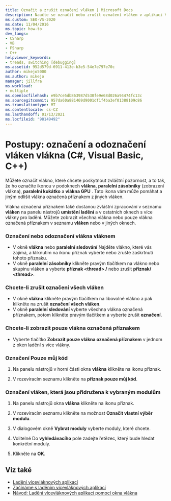 ```yaml
---
title: Označit a zrušit označení vláken | Microsoft Docs
description: Naučte se označit nebo zrušit označení vláken v aplikaci Visual Studio. Označit nebo zrušit označení vlákna, několik vláken nebo všech vláken. Označení pouze kódu nebo těch, které jsou přidruženy k modulu.
ms.custom: SEO-VS-2020
ms.date: 11/04/2016
ms.topic: how-to
dev_langs:
- CSharp
- VB
- FSharp
- C++
helpviewer_keywords:
- treads, switching [debugging]
ms.assetid: 952d579d-6911-413e-b3e5-54e7e797e70c
author: mikejo5000
ms.author: mikejo
manager: jillfra
ms.workload:
- multiple
ms.openlocfilehash: e9b7ce5db863987d530fe9e68d026a94474fc13c
ms.sourcegitcommit: 957da60a881469d9001df1f4ba3ef01388109c86
ms.translationtype: MT
ms.contentlocale: cs-CZ
ms.lasthandoff: 01/13/2021
ms.locfileid: "98149492"
---
```

# <a name="how-to-flag-and-unflag-threads-c-visual-basic-c"></a>Postupy: označení a odoznačení vláken vlákna (C#, Visual Basic, C++)

Můžete označit vlákno, které chcete poskytnout zvláštní pozornost, a to tak, že ho označíte ikonou v podoknech **vlákna**, **paralelní zásobníky** (zobrazení vlákna), **paralelní kukátko** a **vlákna GPU** . Tato ikona vám může pomáhat a jiným odlišit vlákna označená příznakem z jiných vláken.

Vlákna označená příznakem také dostanou zvláštní zpracování v seznamu **vláken** na panelu nástrojů **umístění ladění** a v ostatních oknech s více vlákny pro ladění. Můžete zobrazit všechna vlákna nebo pouze vlákna označená příznakem v seznamu **vláken** nebo v jiných oknech.

### <a name="to-flag-or-unflag-a-thread"></a>Označení nebo odoznačení vlákna vláknem

- V okně **vlákna** nebo **paralelní sledování** Najděte vlákno, které vás zajímá, a kliknutím na ikonu příznak vyberte nebo zrušte zaškrtnutí tohoto příznaku.
- V okně **paralelní zásobníky** klikněte pravým tlačítkem na vlákno nebo skupinu vláken a vyberte **příznak \<thread> /** nebo zrušit **příznak/ \<thread>**.

### <a name="to-unflag-all-threads"></a>Chcete-li zrušit označení všech vláken

- V okně **vlákna** klikněte pravým tlačítkem na libovolné vlákno a pak klikněte na zrušit **označení všech vláken**.
- V okně **paralelní sledování** vyberte všechna vlákna označená příznakem, potom klikněte pravým tlačítkem a vyberte zrušit **označení**.

### <a name="to-display-only-flagged-threads"></a>Chcete-li zobrazit pouze vlákna označená příznakem

- Vyberte tlačítko **Zobrazit pouze vlákna označená příznakem** v jednom z oken ladění s více vlákny.

### <a name="to-flag-just-my-code"></a>Označení Pouze můj kód

1. Na panelu nástrojů v horní části okna **vlákna** klikněte na ikonu příznak.

2. V rozevíracím seznamu klikněte na **příznak pouze můj kód**.

### <a name="to-flag-threads-that-are-associated-with-selected-modules"></a>Označení vláken, která jsou přidružena k vybraným modulům

1. Na panelu nástrojů okna **vlákna** klikněte na ikonu příznak.

2. V rozevíracím seznamu klikněte na možnost **Označit vlastní výběr modulu**.

3. V dialogovém okně **Vybrat moduly** vyberte moduly, které chcete.

4. Volitelné Do **vyhledávacího** pole zadejte řetězec, který bude hledat konkrétní moduly.

5. Klikněte na **OK**.

## <a name="see-also"></a>Viz také
- [Ladění vícevláknových aplikací](../debugger/debug-multithreaded-applications-in-visual-studio.md)
- [Začínáme s laděním vícevláknových aplikací](../debugger/get-started-debugging-multithreaded-apps.md)
- [Návod: Ladění vícevláknových aplikací pomocí okna vlákna](../debugger/how-to-use-the-threads-window.md)